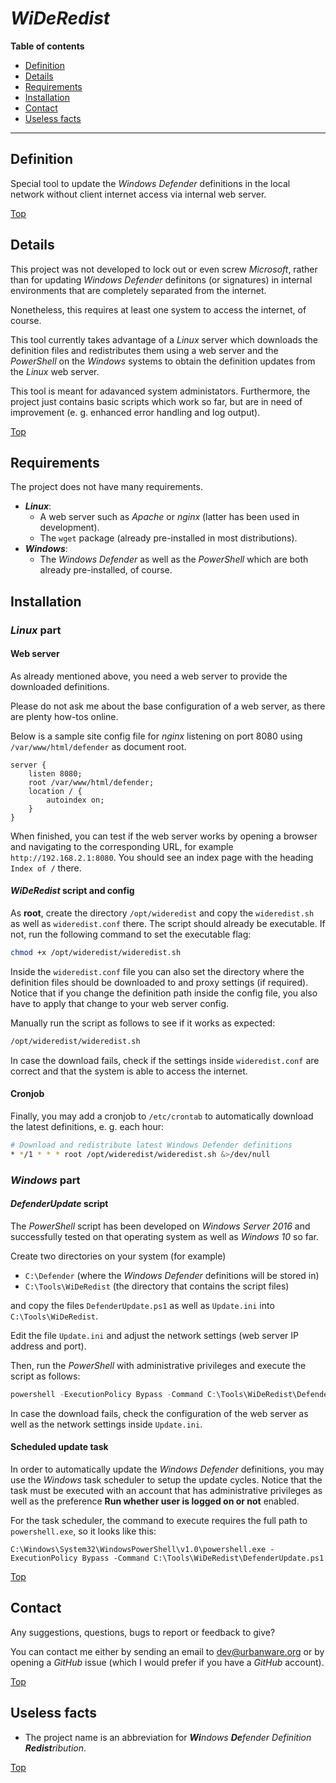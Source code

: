 # *WiDeRedist*

**Table of contents**
*   [Definition](#definition)
*   [Details](#details)
*   [Requirements](#requirements)
*   [Installation](#installation)
*   [Contact](#contact)
*   [Useless facts](#useless-facts)

----

## Definition

Special tool to update the *Windows Defender* definitions in the local network without client internet access via internal web server.

[Top](#wideredist-)

## Details

This project was not developed to lock out or even screw *Microsoft*, rather than for updating *Windows Defender* definitons (or signatures) in internal environments that are completely separated from the internet.

Nonetheless, this requires at least one system to access the internet, of course.

This tool currently takes advantage of a *Linux* server which downloads the definition files and redistributes them using a web server and the *PowerShell* on the *Windows* systems to obtain the definition updates from the *Linux* web server.

This tool is meant for adavanced system administators. Furthermore, the project just contains basic scripts which work so far, but are in need of improvement (e. g. enhanced error handling and log output).

[Top](#wideredist-)

## Requirements

The project does not have many requirements.

*   ***Linux***:
    *   A web server such as *Apache* or *nginx* (latter has been used in development).
    *   The `wget` package (already pre-installed in most distributions).
*   ***Windows***:
    *   The *Windows Defender* as well as the *PowerShell* which are both already pre-installed, of course.

## Installation

### *Linux* part

#### Web server

As already mentioned above, you need a web server to provide the downloaded definitions.

Please do not ask me about the base configuration of a web server, as there are plenty how-tos online.

Below is a sample site config file for *nginx* listening on port 8080 using `/var/www/html/defender` as document root.

```
server {
    listen 8080;
    root /var/www/html/defender;
    location / {
        autoindex on;
    }
}
```

When finished, you can test if the web server works by opening a browser and navigating to the corresponding URL, for example `http://192.168.2.1:8080`. You should see an index page with the heading `Index of /` there.

#### *WiDeRedist* script and config

As **root**, create the directory `/opt/wideredist` and copy the `wideredist.sh` as well as `wideredist.conf` there. The script should already be executable. If not, run the following command to set the executable flag:

```bash
chmod +x /opt/wideredist/wideredist.sh
```

Inside the `wideredist.conf` file you can also set the directory where the definition files should be downloaded to and proxy settings (if required). Notice that if you change the definition path inside the config file, you also have to apply that change to your web server config.

Manually run the script as follows to see if it works as expected:

```bash
/opt/wideredist/wideredist.sh
```

In case the download fails, check if the settings inside `wideredist.conf` are correct and that the system is able to access the internet.

#### Cronjob

Finally, you may add a cronjob to `/etc/crontab` to automatically download the latest definitions, e. g. each hour:

```bash
# Download and redistribute latest Windows Defender definitions
* */1 * * * root /opt/wideredist/wideredist.sh &>/dev/null
```

### *Windows* part

#### *DefenderUpdate* script

The *PowerShell* script has been developed on *Windows Server 2016* and successfully tested on that operating system as well as *Windows 10* so far.

Create two directories on your system (for example)

*   `C:\Defender` (where the *Windows Defender* definitions will be stored in)
*   `C:\Tools\WiDeRedist` (the directory that contains the script files)

and copy the files `DefenderUpdate.ps1` as well as `Update.ini` into `C:\Tools\WiDeRedist`.

Edit the file `Update.ini` and adjust the network settings (web server IP address and port).

Then, run the *PowerShell* with administrative privileges and execute the script as follows:

```powershell
powershell -ExecutionPolicy Bypass -Command C:\Tools\WiDeRedist\DefenderUpdate.ps1
```

In case the download fails, check the configuration of the web server as well as the network settings inside `Update.ini`.

#### Scheduled update task

In order to automatically update the *Windows Defender* definitions, you may use the *Windows* task scheduler to setup the update cycles. Notice that the task must be executed with an account that has administrative privileges as well as the preference **Run whether user is logged on or not** enabled.

For the task scheduler, the command to execute requires the full path to `powershell.exe`, so it looks like this:

```
C:\Windows\System32\WindowsPowerShell\v1.0\powershell.exe -ExecutionPolicy Bypass -Command C:\Tools\WiDeRedist\DefenderUpdate.ps1
```

[Top](#wideredist-)

## Contact

Any suggestions, questions, bugs to report or feedback to give?

You can contact me either by sending an email to <dev@urbanware.org> or by opening a *GitHub* issue (which I would prefer if you have a *GitHub* account).

[Top](#wideredist-)

## Useless facts

*   The project name is an abbreviation for ***Wi**ndows **De**fender Definition **Redist**ribution*.

[Top](#wideredist-)
